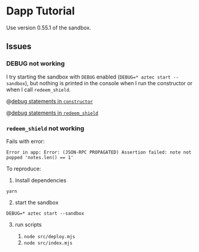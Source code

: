 # Dapp Tutorial

Use version 0.55.1 of the sandbox.

## Issues

### DEBUG not working

I try starting the sandbox with `DEBUG` enabled (`DEBUG=* aztec start --sandbox`), but nothing is printed in the console when I run the constructor or when I call `redeem_shield`.

@[debug statements in `constructor`](contracts/token/src/main.nr#L75-78)

@[debug statements in `redeem_shield`](contracts/token/src/main.nr#L250-252)

### `redeem_shield` not working

Fails with error:

```
Error in app: Error: (JSON-RPC PROPAGATED) Assertion failed: note not popped 'notes.len() == 1'
```

To reproduce:

1. Install dependencies

```
yarn
```

2. start the sandbox

```
DEBUG=* aztec start --sandbox
```

3.  run scripts

    1. `node src/deploy.mjs`
    2. `node src/index.mjs`
